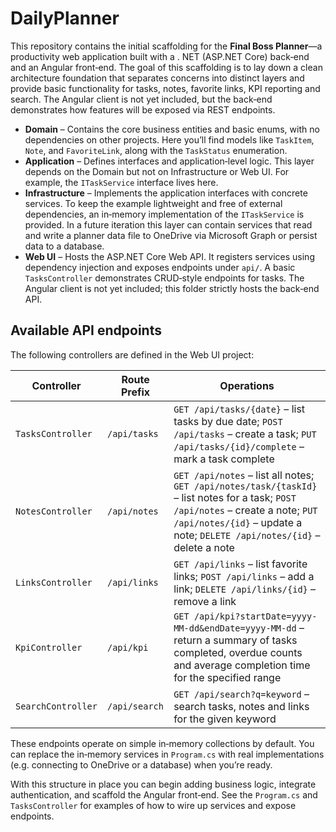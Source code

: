 # DailyPlanner

This repository contains the initial scaffolding for the **Final Boss Planner**—a productivity web application built with a . NET (ASP.NET Core) back‑end and an Angular front‑end.  The goal of this scaffolding is to lay down a clean architecture foundation that separates concerns into distinct layers and provide basic functionality for tasks, notes, favorite links, KPI reporting and search.  The Angular client is not yet included, but the back‑end demonstrates how features will be exposed via REST endpoints.

- **Domain** – Contains the core business entities and basic enums, with no dependencies on other projects.  Here you’ll find models like `TaskItem`, `Note`, and `FavoriteLink`, along with the `TaskStatus` enumeration.
- **Application** – Defines interfaces and application‑level logic.  This layer depends on the Domain but not on Infrastructure or Web UI.  For example, the `ITaskService` interface lives here.
- **Infrastructure** – Implements the application interfaces with concrete services.  To keep the example lightweight and free of external dependencies, an in‑memory implementation of the `ITaskService` is provided.  In a future iteration this layer can contain services that read and write a planner data file to OneDrive via Microsoft Graph or persist data to a database.
- **Web UI** – Hosts the ASP.NET Core Web API.  It registers services using dependency injection and exposes endpoints under `api/`.  A basic `TasksController` demonstrates CRUD‑style endpoints for tasks.  The Angular client is not yet included; this folder strictly hosts the back‑end API.

## Available API endpoints

The following controllers are defined in the Web UI project:

| Controller         | Route Prefix     | Operations                                                                      |
|--------------------|------------------|---------------------------------------------------------------------------------|
| `TasksController`  | `/api/tasks`     | `GET /api/tasks/{date}` – list tasks by due date; `POST /api/tasks` – create a task; `PUT /api/tasks/{id}/complete` – mark a task complete |
| `NotesController`  | `/api/notes`     | `GET /api/notes` – list all notes; `GET /api/notes/task/{taskId}` – list notes for a task; `POST /api/notes` – create a note; `PUT /api/notes/{id}` – update a note; `DELETE /api/notes/{id}` – delete a note |
| `LinksController`  | `/api/links`     | `GET /api/links` – list favorite links; `POST /api/links` – add a link; `DELETE /api/links/{id}` – remove a link |
| `KpiController`    | `/api/kpi`       | `GET /api/kpi?startDate=yyyy-MM-dd&endDate=yyyy-MM-dd` – return a summary of tasks completed, overdue counts and average completion time for the specified range |
| `SearchController` | `/api/search`    | `GET /api/search?q=keyword` – search tasks, notes and links for the given keyword |

These endpoints operate on simple in‑memory collections by default.  You can replace the in‑memory services in `Program.cs` with real implementations (e.g. connecting to OneDrive or a database) when you’re ready.

With this structure in place you can begin adding business logic, integrate authentication, and scaffold the Angular front‑end.  See the `Program.cs` and `TasksController` for examples of how to wire up services and expose endpoints.